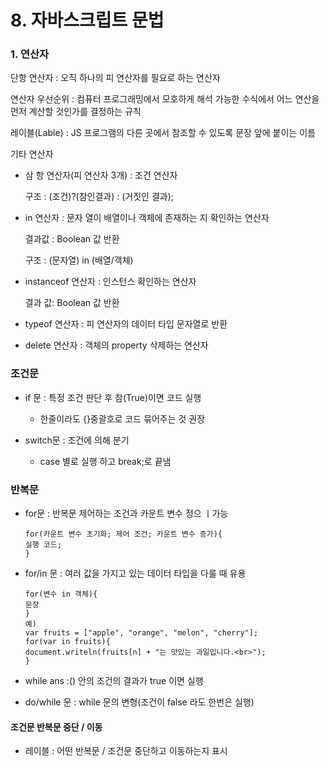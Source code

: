 # 8. 자바스크립트 문법

### 1. 연산자

단항 연산자 : 오직 하나의 피 연산자를 필요로 하는 연산자

연산자 우선순위 : 컴퓨터 프로그래밍에서 모호하게 해석 가능한 수식에서 어느 연산을 먼저 계산할 것인가를 결정하는 규칙

레이블(Lable) : JS 프로그램의 다른 곳에서 참조할 수 있도록 문장 앞에 붙이는 이름



기타 연산자

- 삼 항 연산자(피 연산자 3개) : 조건 연산자

  구조 : (조건)?(참인결과) : (거짓인 결과);

- in 연산자 : 문자 열이 배열이나 객체에 존재하는 지 확인하는 연산자

  결과값 : Boolean 값 반환

  구조 : (문자열) in (배열/객체)

- instanceof 연산자 : 인스턴스 확인하는 연산자

  결과 값: Boolean 값 반환

- typeof 연산자 : 피 연산자의 데이터 타입 문자열로 반환
- delete 연산자 : 객체의 property 삭제하는 연산자





### 조건문

- if 문 : 특정 조건 판단 후 참(True)이면 코드 실행
  - 한줄이라도 {}중괄호로 코드 묶어주는 것 권장

- switch문 : 조건에 의해 분기
  - case 별로 실행 하고 break;로 끝냄



### 반복문

- for문 : 반복문 제어하는 조건과 카운트 변수 정으 ㅣ가능

  ```= 
  for(카운트 변수 초기화; 제어 조건; 카운트 변수 증가){
  실행 코드;
  }
  ```

- for/in 문 : 여러 값을 가지고 있는 데이터 타입을 다룰 때 유용

  ```
  for(변수 in 객체){
  문장
  }
  예)
  var fruits = ["apple", "orange", "melon", "cherry"];
  for(var in fruits){
  document.writeln(fruits[n] + "는 맛있는 과일입니다.<br>");
  }
  ```

- while ans :() 안의 조건의 결과가 true 이면 실행
- do/while 문 : while 문의 변형(조건이 false 라도 한번은 실행)



#### 조건문 반복문 중단 / 이동

- 레이블 : 어떤 반복문 / 조건문 중단하고 이동하는지 표시

  